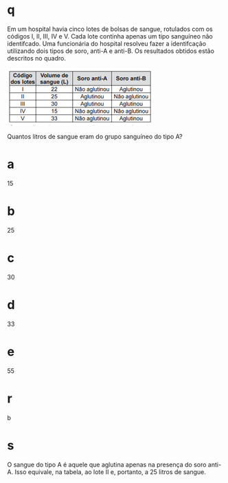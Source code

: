 # q
Em um hospital havia cinco lotes de bolsas de sangue, rotulados com os códigos l, II, III, IV e V. Cada lote continha apenas um tipo sanguíneo não identifcado. Uma funcionária do hospital resolveu fazer a identifcação utilizando dois tipos de soro, anti-A e anti-B. Os resultados obtidos estão descritos no quadro.

![](de63b0cf-ee88-ca65-d7c6-883f77500d63.png)

Quantos litros de sangue eram do grupo sanguíneo do tipo A?

# a
15

# b
25

# c
30

# d
33

# e
55

# r
b

# s
O sangue do tipo A é aquele que aglutina apenas na presença do soro anti-A. Isso equivale, na tabela, ao lote II e, portanto, a 25 litros de sangue.
